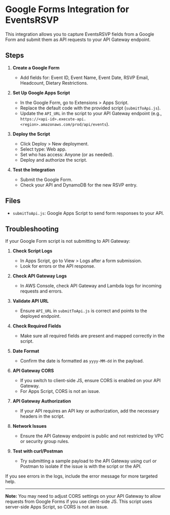 # Google Forms Integration for EventsRSVP

This integration allows you to capture EventsRSVP fields from a Google Form and submit them as API requests to your API Gateway endpoint.

## Steps

1. **Create a Google Form**
   - Add fields for: Event ID, Event Name, Event Date, RSVP Email, Headcount, Dietary Restrictions.

2. **Set Up Google Apps Script**
   - In the Google Form, go to Extensions > Apps Script.
   - Replace the default code with the provided script (`submitToApi.js`).
   - Update the `API_URL` in the script to your API Gateway endpoint (e.g., `https://<api-id>.execute-api.<region>.amazonaws.com/prod/api/events`).

3. **Deploy the Script**
   - Click Deploy > New deployment.
   - Select type: Web app.
   - Set who has access: Anyone (or as needed).
   - Deploy and authorize the script.

4. **Test the Integration**
   - Submit the Google Form.
   - Check your API and DynamoDB for the new RSVP entry.

## Files
- `submitToApi.js`: Google Apps Script to send form responses to your API.

## Troubleshooting

If your Google Form script is not submitting to API Gateway:

1. **Check Script Logs**
   - In Apps Script, go to View > Logs after a form submission.
   - Look for errors or the API response.

2. **Check API Gateway Logs**
   - In AWS Console, check API Gateway and Lambda logs for incoming requests and errors.

3. **Validate API URL**
   - Ensure `API_URL` in `submitToApi.js` is correct and points to the deployed endpoint.

4. **Check Required Fields**
   - Make sure all required fields are present and mapped correctly in the script.

5. **Date Format**
   - Confirm the date is formatted as `yyyy-MM-dd` in the payload.

6. **API Gateway CORS**
   - If you switch to client-side JS, ensure CORS is enabled on your API Gateway.
   - For Apps Script, CORS is not an issue.

7. **API Gateway Authorization**
   - If your API requires an API key or authorization, add the necessary headers in the script.

8. **Network Issues**
   - Ensure the API Gateway endpoint is public and not restricted by VPC or security group rules.

9. **Test with curl/Postman**
   - Try submitting a sample payload to the API Gateway using curl or Postman to isolate if the issue is with the script or the API.

If you see errors in the logs, include the error message for more targeted help.

---

**Note:** You may need to adjust CORS settings on your API Gateway to allow requests from Google Forms if you use client-side JS. This script uses server-side Apps Script, so CORS is not an issue.
